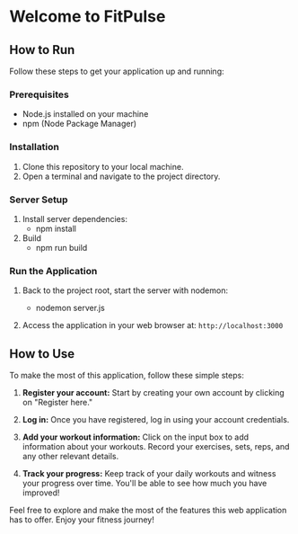 # Welcome to FitPulse


## How to Run

Follow these steps to get your application up and running:

### Prerequisites

- Node.js installed on your machine
- npm (Node Package Manager)

### Installation

1. Clone this repository to your local machine.
2. Open a terminal and navigate to the project directory.

### Server Setup

1. Install server dependencies:
    - npm install
2. Build
    - npm run build
      
### Run the Application

1. Back to the project root, start the server with nodemon:
    - nodemon server.js
  
2. Access the application in your web browser at: `http://localhost:3000`

## How to Use

To make the most of this application, follow these simple steps:

1. **Register your account:** Start by creating your own account by clicking on "Register here."

2. **Log in:** Once you have registered, log in using your account credentials.

3. **Add your workout information:** Click on the input box to add information about your workouts. Record your exercises, sets, reps, and any other relevant details.

4. **Track your progress:** Keep track of your daily workouts and witness your progress over time. You'll be able to see how much you have improved!

Feel free to explore and make the most of the features this web application has to offer. Enjoy your fitness journey!

